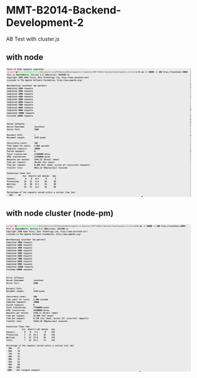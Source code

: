 # MMT-B2014-Backend-Development-2

AB Test with cluster.js 

## with node
![with-node-without-cluster](https://github.com/Habi86/MMT-B2014-Backend-Development-2/blob/master/stveraAP/node.png)

## with node cluster (node-pm)
![with-node-pm-cluster](https://github.com/Habi86/MMT-B2014-Backend-Development-2/blob/master/stveraAP/node_cluster.png)